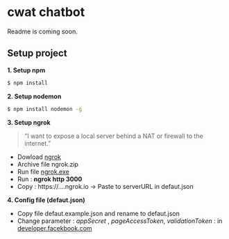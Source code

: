  # cwat chatbot
Readme is coming soon.
## Setup project

**1. Setup npm**

```sh
$ npm install 
```
**2. Setup nodemon**

```sh
$ npm install nodemon -g
```

**3. Setup ngrok**

> ”I want to expose a local server behind a NAT or firewall to the internet.”
 
  - Dowload [ngrok](https://ngrok.com/download)
  - Archive file ngrok.zip
  - Run file [ngrok.exe]()
  - Run : **ngrok http 3000**
  - Copy : https://....ngrok.io -> Paste to serverURL in defaut.json

**4. Config file (defaut.json)**

- Copy file defaut.example.json and rename to defaut.json
- Change parameter :
    *appSecret* , *pageAccessToken*, *validationToken* : in [developer.facekbook.com](https://developers.facebook.com/)
